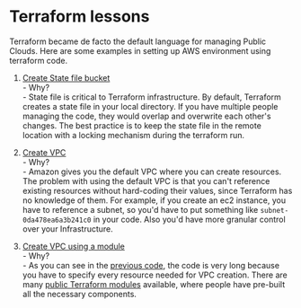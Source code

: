 # Terraform lessons
Terraform became de facto the default language for managing Public Clouds.  Here are some examples in setting up AWS environment using terraform code.

1. [Create State file bucket](/state)  
   \- Why?  
   \- State file is critical to Terraform infrastructure.  By default, Terraform creates a state file in your local directory.  If you have multiple people managing the code, they would overlap and overwrite each other's changes.  The best practice is to keep the state file in the remote location with a locking mechanism during the terraform run.

2.  [Create VPC](/vpc)  
 \- Why?  
 \- Amazon gives you the default VPC where you can create resources.  The problem with using the default VPC is that you can't reference existing resources without hard-coding their values, since Terraform has no knowledge of them.  For example, if you create an ec2 instance, you have to reference a subnet, so you'd have to put something like `subnet-0da478ea6a3b241c0` in your code.
Also you'd have more granular control over your Infrastructure.

3.  [Create VPC using a module](/vpc-module)  
 \- Why?  
 \- As you can see in the [previous code](/vpc), the code is very long because you have to specify every resource needed for VPC creation.  There are many [public Terraform modules](https://registry.terraform.io/namespaces/terraform-aws-modules) available, where people have pre-built all the necessary components. 
